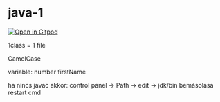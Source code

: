 # java-1

[![Open in Gitpod](https://gitpod.io/button/open-in-gitpod.svg)](https://gitpod.io/#https://github.com/barni363hun/java-1)

1class = 1 file

CamelCase

variable:
number
firstName

ha nincs javac akkor:
control panel -> Path -> edit -> jdk/bin bemásolása
restart cmd